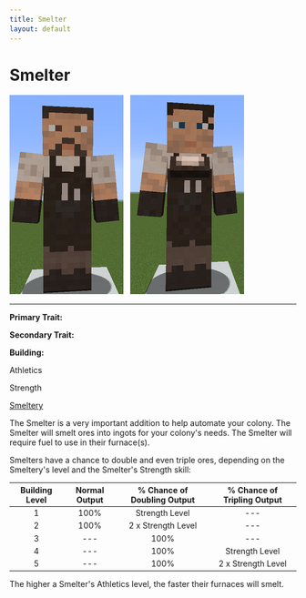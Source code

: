 ```yaml
---
title: Smelter
layout: default
---
```

# Smelter

<div class="infobox box text-center">
<img src="../../assets/images/workers/smelter_m.png" alt="Smelter Male" />&nbsp;&nbsp;&nbsp;<img src="../../assets/images/workers/smelter_f.png" alt="Smelter Female" />
<hr />
  <div class="row section-text text-left">
    <div class="col">
      <p><strong>Primary Trait:</strong></p>
      <p><strong>Secondary Trait:</strong></p>
      <p><strong>Building:</strong></p>
    </div>
    <div class="col">
      <p class="traitp">Athletics</p>
      <p class="traits">Strength</p>
      <p><a href="../buildings/smeltery">Smeltery</a></p>
    </div>
  </div>
</div>

The Smelter is a very important addition to help automate your colony. The Smelter will smelt ores into ingots for your colony's needs. The Smelter will require fuel to use in their furnace(s).

Smelters have a chance to double and even triple ores, depending on the Smeltery's level and the Smelter's Strength skill:

| Building Level | Normal Output | % Chance of Doubling Output | % Chance of Tripling Output |
| :-----: | :-----: | :-----: | :-----: |
| 1 | 100% | Strength Level | --- |
| 2 | 100% | 2 x Strength Level | --- |
| 3 | --- | 100% | --- |
| 4 | --- | 100% | Strength Level |
| 5 | --- | 100% | 2 x Strength Level |

The higher a Smelter's Athletics level, the faster their furnaces will smelt.
